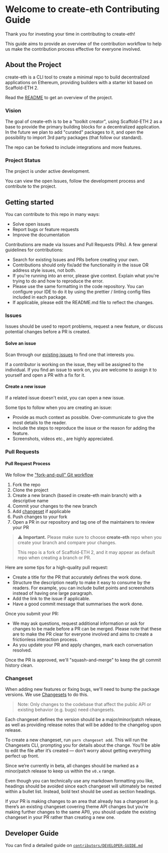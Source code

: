 # Welcome to create-eth Contributing Guide

Thank you for investing your time in contributing to create-eth!

This guide aims to provide an overview of the contribution workflow to help us make the contribution process effective for everyone involved.

## About the Project

create-eth is a CLI tool to create a minimal repo to build decentralized applications on Ethereum, providing builders with a starter kit based on Scaffold-ETH 2.

Read the [README](README.md) to get an overview of the project.

### Vision

The goal of create-eth is to be a "toolkit creator", using Scaffold-ETH 2 as a base to provide the primary building blocks for a decentralized application. In the future we plan to add "curated" packages to it, and open the possibility to import 3rd party packages (that follow our standard).

The repo can be forked to include integrations and more features.

### Project Status

The project is under active development.

You can view the open Issues, follow the development process and contribute to the project.

## Getting started

You can contribute to this repo in many ways:

- Solve open issues
- Report bugs or feature requests
- Improve the documentation

Contributions are made via Issues and Pull Requests (PRs). A few general guidelines for contributions:

- Search for existing Issues and PRs before creating your own.
- Contributions should only fix/add the functionality in the issue OR address style issues, not both.
- If you're running into an error, please give context. Explain what you're trying to do and how to reproduce the error.
- Please use the same formatting in the code repository. You can configure your IDE to do it by using the prettier / linting config files included in each package.
- If applicable, please edit the README.md file to reflect the changes.

### Issues

Issues should be used to report problems, request a new feature, or discuss potential changes before a PR is created.

#### Solve an issue

Scan through our [existing issues](https://github.com/scaffold-eth/create-eth/issues) to find one that interests you.

If a contributor is working on the issue, they will be assigned to the individual. If you find an issue to work on, you are welcome to assign it to yourself and open a PR with a fix for it.

#### Create a new issue

If a related issue doesn't exist, you can open a new issue.

Some tips to follow when you are creating an issue:

- Provide as much context as possible. Over-communicate to give the most details to the reader.
- Include the steps to reproduce the issue or the reason for adding the feature.
- Screenshots, videos etc., are highly appreciated.

### Pull Requests

#### Pull Request Process

We follow the ["fork-and-pull" Git workflow](https://github.com/susam/gitpr)

1. Fork the repo
2. Clone the project
3. Create a new branch (based in create-eth main branch) with a descriptive name
4. Commit your changes to the new branch
5. Add [changeset](#changeset) if applicable
6. Push changes to your fork
7. Open a PR in our repository and tag one of the maintainers to review your PR

> ⚠️ **Important.** Please make sure to choose **create-eth** repo when you create your branch and compare your changes.
>
> This repo is a fork of Scaffold-ETH 2, and it may appear as default repo when creating a branch or PR.

Here are some tips for a high-quality pull request:

- Create a title for the PR that accurately defines the work done.
- Structure the description neatly to make it easy to consume by the readers. For example, you can include bullet points and screenshots instead of having one large paragraph.
- Add the link to the issue if applicable.
- Have a good commit message that summarises the work done.

Once you submit your PR:

- We may ask questions, request additional information or ask for changes to be made before a PR can be merged. Please note that these are to make the PR clear for everyone involved and aims to create a frictionless interaction process.
- As you update your PR and apply changes, mark each conversation resolved.

Once the PR is approved, we'll "squash-and-merge" to keep the git commit history clean.

### Changeset

When adding new features or fixing bugs, we'll need to bump the package versions. We use [Changesets](https://github.com/changesets/changesets) to do this.

> Note: Only changes to the codebase that affect the public API or existing behavior (e.g. bugs) need changesets.

Each changeset defines the version should be a major/minor/patch release, as well as providing release notes that will be added to the changelog upon release.

To create a new changeset, run `yarn changeset add`. This will run the Changesets CLI, prompting you for details about the change. You’ll be able to edit the file after it’s created — don’t worry about getting everything perfect up front.

Since we’re currently in beta, all changes should be marked as a minor/patch release to keep us within the `v0.x` range.

Even though you can technically use any markdown formatting you like, headings should be avoided since each changeset will ultimately be nested within a bullet list. Instead, bold text should be used as section headings.

If your PR is making changes to an area that already has a changeset (e.g. there’s an existing changeset covering theme API changes but you’re making further changes to the same API), you should update the existing changeset in your PR rather than creating a new one.

## Developer Guide

You can find a detailed guide on [`contributors/DEVELOPER-GUIDE.md`](contributors/DEVELOPER-GUIDE.md)
